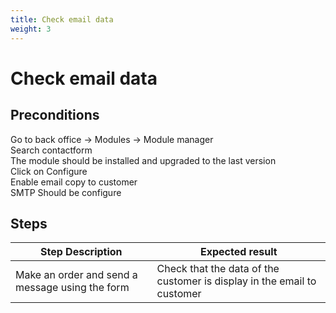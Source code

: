 ```yaml
---
title: Check email data
weight: 3
---
```


# Check email data

## Preconditions

Go to back office -> Modules -> Module manager<br />
Search contactform<br />
The module should be installed and upgraded to the last version<br />
Click on Configure<br />
Enable email copy to customer<br />
SMTP Should be configure
## Steps
| Step Description | Expected result |
| ----- | ----- |
| Make an order and send a message using the form | Check that the data of the customer is display in the email to customer |
